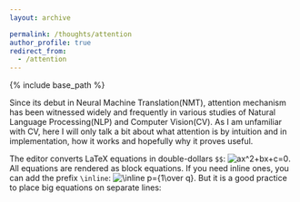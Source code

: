 ```yaml
---
layout: archive

permalink: /thoughts/attention
author_profile: true
redirect_from:
  - /attention
---
```



{% include base_path %}


Since its debut in Neural Machine Translation(NMT), attention mechanism has been witnessed widely and frequently in various studies of Natural Language Processing(NLP) and Computer Vision(CV). As I am unfamiliar with CV, here I will only talk a bit about what attention is by intuition and in implementation, how it works and hopefully why it proves useful.

The editor converts LaTeX equations in double-dollars <code>$$</code>: <img src="//tex.s2cms.ru/svg/ax%5E2%2Bbx%2Bc%3D0" alt="ax^2+bx+c=0" />. All equations are rendered as block equations. If you need inline ones, you can add the prefix <code>\inline</code>: <img src="//tex.s2cms.ru/svg/%5Cinline%20p%3D%7B1%5Cover%20q%7D" alt="\inline p={1\over q}" />. But it is a good practice to place big equations on separate lines: